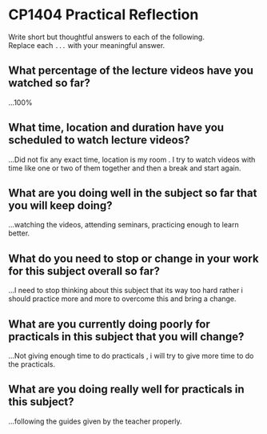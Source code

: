 # CP1404 Practical Reflection

Write short but thoughtful answers to each of the following.  
Replace each `...` with your meaningful answer.

## What percentage of the lecture videos have you watched so far?

...100%

## What time, location and duration have you scheduled to watch lecture videos?

...Did not fix any exact time, location is my room . I try to watch videos with time like one or two of them together
and then a break and start again.

## What are you doing well in the subject so far that you will keep doing?

...watching the videos, attending seminars, practicing enough to learn better.

## What do you need to stop or change in your work for this subject overall so far?

...I need to stop thinking about this subject that its way too hard rather i should practice more and more to overcome 
this and bring a change.

## What are you currently doing poorly for practicals in this subject that you will change?

...Not giving enough time to do practicals , i will try to give more time to do the practicals.

## What are you doing really well for practicals in this subject?

...following the guides given by the teacher properly.
